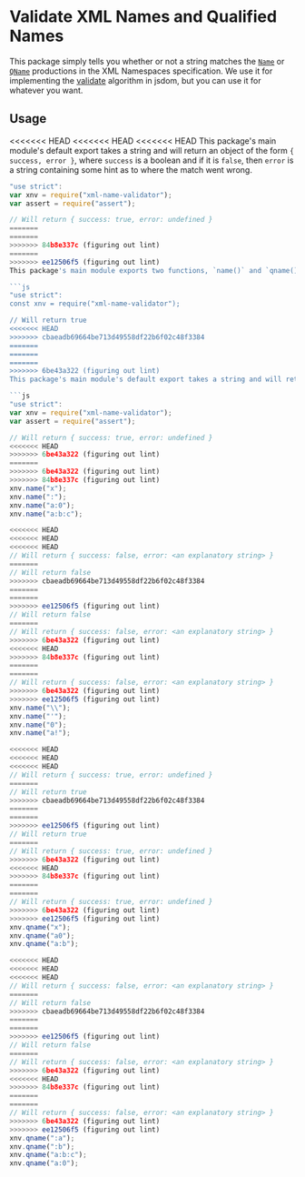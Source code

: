# Validate XML Names and Qualified Names

This package simply tells you whether or not a string matches the [`Name`](http://www.w3.org/TR/xml/#NT-Name) or [`QName`](http://www.w3.org/TR/xml-names/#NT-QName) productions in the XML Namespaces specification. We use it for implementing the [validate](https://dom.spec.whatwg.org/#validate) algorithm in jsdom, but you can use it for whatever you want.

## Usage

<<<<<<< HEAD
<<<<<<< HEAD
<<<<<<< HEAD
This package's main module's default export takes a string and will return an object of the form `{ success, error }`, where `success` is a boolean and if it is `false`, then `error` is a string containing some hint as to where the match went wrong.

```js
"use strict":
var xnv = require("xml-name-validator");
var assert = require("assert");

// Will return { success: true, error: undefined }
=======
=======
>>>>>>> 84b8e337c (figuring out lint)
=======
>>>>>>> ee12506f5 (figuring out lint)
This package's main module exports two functions, `name()` and `qname()`. Both take a string and return a boolean indicating whether or not the string matches the relevant production.

```js
"use strict":
const xnv = require("xml-name-validator");

// Will return true
<<<<<<< HEAD
>>>>>>> cbaeadb69664be713d49558df22b6f02c48f3384
=======
=======
=======
>>>>>>> 6be43a322 (figuring out lint)
This package's main module's default export takes a string and will return an object of the form `{ success, error }`, where `success` is a boolean and if it is `false`, then `error` is a string containing some hint as to where the match went wrong.

```js
"use strict":
var xnv = require("xml-name-validator");
var assert = require("assert");

// Will return { success: true, error: undefined }
<<<<<<< HEAD
>>>>>>> 6be43a322 (figuring out lint)
=======
>>>>>>> 6be43a322 (figuring out lint)
>>>>>>> 84b8e337c (figuring out lint)
xnv.name("x");
xnv.name(":");
xnv.name("a:0");
xnv.name("a:b:c");

<<<<<<< HEAD
<<<<<<< HEAD
<<<<<<< HEAD
// Will return { success: false, error: <an explanatory string> }
=======
// Will return false
>>>>>>> cbaeadb69664be713d49558df22b6f02c48f3384
=======
=======
>>>>>>> ee12506f5 (figuring out lint)
// Will return false
=======
// Will return { success: false, error: <an explanatory string> }
>>>>>>> 6be43a322 (figuring out lint)
<<<<<<< HEAD
>>>>>>> 84b8e337c (figuring out lint)
=======
=======
// Will return { success: false, error: <an explanatory string> }
>>>>>>> 6be43a322 (figuring out lint)
>>>>>>> ee12506f5 (figuring out lint)
xnv.name("\\");
xnv.name("'");
xnv.name("0");
xnv.name("a!");

<<<<<<< HEAD
<<<<<<< HEAD
<<<<<<< HEAD
// Will return { success: true, error: undefined }
=======
// Will return true
>>>>>>> cbaeadb69664be713d49558df22b6f02c48f3384
=======
=======
>>>>>>> ee12506f5 (figuring out lint)
// Will return true
=======
// Will return { success: true, error: undefined }
>>>>>>> 6be43a322 (figuring out lint)
<<<<<<< HEAD
>>>>>>> 84b8e337c (figuring out lint)
=======
=======
// Will return { success: true, error: undefined }
>>>>>>> 6be43a322 (figuring out lint)
>>>>>>> ee12506f5 (figuring out lint)
xnv.qname("x");
xnv.qname("a0");
xnv.qname("a:b");

<<<<<<< HEAD
<<<<<<< HEAD
<<<<<<< HEAD
// Will return { success: false, error: <an explanatory string> }
=======
// Will return false
>>>>>>> cbaeadb69664be713d49558df22b6f02c48f3384
=======
=======
>>>>>>> ee12506f5 (figuring out lint)
// Will return false
=======
// Will return { success: false, error: <an explanatory string> }
>>>>>>> 6be43a322 (figuring out lint)
<<<<<<< HEAD
>>>>>>> 84b8e337c (figuring out lint)
=======
=======
// Will return { success: false, error: <an explanatory string> }
>>>>>>> 6be43a322 (figuring out lint)
>>>>>>> ee12506f5 (figuring out lint)
xnv.qname(":a");
xnv.qname(":b");
xnv.qname("a:b:c");
xnv.qname("a:0");
```
